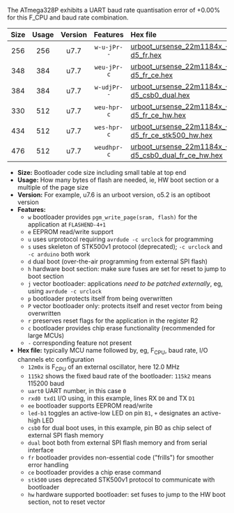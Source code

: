 The ATmega328P exhibits a UART baud rate quantisation error of +0.00% for this F_CPU and baud rate combination.

|Size|Usage|Version|Features|Hex file|
|:-:|:-:|:-:|:-:|:--|
|256|256|u7.7|`w-u-jPr--`|[urboot_ursense_22m1184x_++57k6_uart0_rxd0_txd1_led-d5_fr.hex](https://raw.githubusercontent.com/stefanrueger/urboot.hex/main/boards/ursense/external_oscillator/fcpu_22m1184x/br_++57k6/urboot_ursense_22m1184x_++57k6_uart0_rxd0_txd1_led-d5_fr.hex)|
|348|384|u7.7|`weu-jPr-c`|[urboot_ursense_22m1184x_++57k6_uart0_rxd0_txd1_ee_led-d5_fr_ce.hex](https://raw.githubusercontent.com/stefanrueger/urboot.hex/main/boards/ursense/external_oscillator/fcpu_22m1184x/br_++57k6/urboot_ursense_22m1184x_++57k6_uart0_rxd0_txd1_ee_led-d5_fr_ce.hex)|
|384|384|u7.7|`w-udjPr--`|[urboot_ursense_22m1184x_++57k6_uart0_rxd0_txd1_led-d5_csb0_dual.hex](https://raw.githubusercontent.com/stefanrueger/urboot.hex/main/boards/ursense/external_oscillator/fcpu_22m1184x/br_++57k6/urboot_ursense_22m1184x_++57k6_uart0_rxd0_txd1_led-d5_csb0_dual.hex)|
|330|512|u7.7|`weu-hpr-c`|[urboot_ursense_22m1184x_++57k6_uart0_rxd0_txd1_ee_led-d5_fr_ce_hw.hex](https://raw.githubusercontent.com/stefanrueger/urboot.hex/main/boards/ursense/external_oscillator/fcpu_22m1184x/br_++57k6/urboot_ursense_22m1184x_++57k6_uart0_rxd0_txd1_ee_led-d5_fr_ce_hw.hex)|
|434|512|u7.7|`wes-hpr-c`|[urboot_ursense_22m1184x_++57k6_uart0_rxd0_txd1_ee_led-d5_fr_ce_stk500_hw.hex](https://raw.githubusercontent.com/stefanrueger/urboot.hex/main/boards/ursense/external_oscillator/fcpu_22m1184x/br_++57k6/urboot_ursense_22m1184x_++57k6_uart0_rxd0_txd1_ee_led-d5_fr_ce_stk500_hw.hex)|
|476|512|u7.7|`weudhpr-c`|[urboot_ursense_22m1184x_++57k6_uart0_rxd0_txd1_ee_led-d5_csb0_dual_fr_ce_hw.hex](https://raw.githubusercontent.com/stefanrueger/urboot.hex/main/boards/ursense/external_oscillator/fcpu_22m1184x/br_++57k6/urboot_ursense_22m1184x_++57k6_uart0_rxd0_txd1_ee_led-d5_csb0_dual_fr_ce_hw.hex)|

- **Size:** Bootloader code size including small table at top end
- **Usage:** How many bytes of flash are needed, ie, HW boot section or a multiple of the page size
- **Version:** For example, u7.6 is an urboot version, o5.2 is an optiboot version
- **Features:**
  + `w` bootloader provides `pgm_write_page(sram, flash)` for the application at `FLASHEND-4+1`
  + `e` EEPROM read/write support
  + `u` uses urprotocol requiring `avrdude -c urclock` for programming
  + `s` uses skeleton of STK500v1 protocol (deprecated); `-c urclock` and `-c arduino` both work
  + `d` dual boot (over-the-air programming from external SPI flash)
  + `h` hardware boot section: make sure fuses are set for reset to jump to boot section
  + `j` vector bootloader: applications *need to be patched externally*, eg, using `avrdude -c urclock`
  + `p` bootloader protects itself from being overwritten
  + `P` vector bootloader only: protects itself and reset vector from being overwritten
  + `r` preserves reset flags for the application in the register R2
  + `c` bootloader provides chip erase functionality (recommended for large MCUs)
  + `-` corresponding feature not present
- **Hex file:** typically MCU name followed by, eg, F<sub>CPU</sub>, baud rate, I/O channels etc configuration
  + `12m0x` is F<sub>CPU</sub> of an external oscillator, here 12.0 MHz
  + `115k2` shows the fixed baud rate of the bootloader: `115k2` means 115200 baud
  + `uart0` UART number, in this case `0`
  + `rxd0 txd1` I/O using, in this example, lines RX `D0` and TX `D1`
  + `ee` bootloader supports EEPROM read/write
  + `led-b1` toggles an active-low LED on pin `B1`, `+` designates an active-high LED
  + `csb0` for dual boot uses, in this example, pin B0 as chip select of external SPI flash memory
  + `dual` boot both from external SPI flash memory and from serial interface
  + `fr` bootloader provides non-essential code ("frills") for smoother error handling
  + `ce` bootloader provides a chip erase command
  + `stk500` uses deprecated STK500v1 protocol to communicate with bootloader
  + `hw` hardware supported bootloader: set fuses to jump to the HW boot section, not to reset vector
